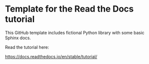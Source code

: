 # Template for the Read the Docs tutorial


This GitHub template includes fictional Python library
with some basic Sphinx docs.

Read the tutorial here:

https://docs.readthedocs.io/en/stable/tutorial/
